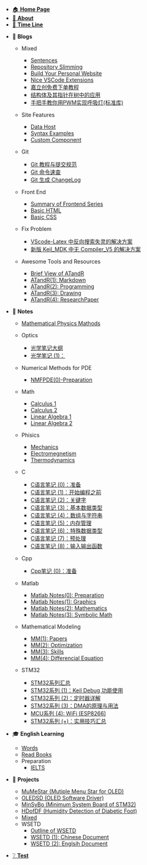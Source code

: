 - [🏠 **Home Page**](HOMEPAGE.md)
- [👋 **About**](README.md)
- [📃 **Time Line**](TimeLine.md)
<!-- - [📰 **To Be Dealing With**](ToBeDealingWith.md) -->




- 📓 **Blogs**
  - Mixed <!-- empty line is necessary to avoid the error -->

    - [Sentences](Blogs/Mixed/Sentences.md)  
    - [Repository Slimming](Blogs/Mixed/RepoSlimming.md)
    - [Build Your Personal Website](Blogs/Mixed/BuildYourSite.md)
    - [Nice VSCode Extensions](Blogs/Mixed/Nice%20VSCode%20Extenstions.md)
    - [嘉立创免费下单教程](Blogs/Mixed/嘉立创免费下单教程.md)
    - [结构体及其指针在树中的应用](Blogs/Mixed/结构体及其指针在树中的应用.md)
    - [手把手教你用PWM实现呼吸灯(标准库)](Blogs/Mixed/手把手教你用PWM实现呼吸灯(标准库).md)
  - Site Features
    - [Data Host](Blogs/SiteFeatures/Data%20Host.md)
    - [Syntax Examples](Blogs/SiteFeatures/Syntax%20Examples.md)
    - [Custom Component](Blogs/SiteFeatures/Custom%20Component.md)
  - Git
    - [Git 教程与提交规范](Blogs/Git/Git教程与提交规范.md)
    - [Git 命令速查](Blogs/Git/Git命令速查.md)
    - [Git 生成 ChangeLog](Blogs/Git/Git生成ChangeLog.md)
  - Front End
    - [Summary of Frontend Series](Blogs/FrontEnd/Summary%20of%20Front%20End%20Series.md)
    - [Basic HTML](Blogs/FrontEnd/Basic%20HTML.md)
    - [Basic CSS](Blogs/FrontEnd/Basic%20CSS.md)
  - Fix Problem
    - [VScode-Latex 中反向搜索失灵的解决方案](Blogs/FixProblem/VScode-Latex中反向搜索失灵的解决方案.md)
    - [新版 Keil_MDK 中无 Compiler_V5 的解决方案](Blogs/FixProblem/新版keil_MDK中无compiler_v5的解决方案.md)
  - Awesome Tools and Resources
    - [Brief View of ATandR](Blogs/ATandR/BVofATandR.md)
    - [ATandR(1): Markdown](Blogs/ATandR/ATandR(1)-Markdown.md)
    - [ATandR(2): Programming](Blogs/ATandR/ATandR(2)-Programming.md)
    - [ATandR(3): Drawing](Blogs/ATandR/ATandR(3)-Drawing.md)
    - [ATandR(4): ResearchPaper](Blogs/ATandR/ATandR(4)-ResearchPaper.md)


- 📖 **Notes**
  - [Mathematical Physics Mathods](Notes/Phisics/MathematicalPhysicsMathods.md)
  - Optics

    - [光学笔记大纲](Notes/Optics/OpticsNotes(0)-Preparation.md)
    - [光学笔记 (1)：](Notes/Optics/OpticsNotes(1)-.md)
  - Numerical Methods for PDE
    - [NMFPDE(0)-Preparation](Notes/NumericalMethodsForPDE/NMFPDE(0)-Preparation.md)
  - Math
    - [Calculus 1](Notes/Math/Calculus1Notes.md)
    - [Calculus 2](Notes/Math/Calculus2Notes.md)
    - [Linear Algebra 1](Notes/Math/LinearAlgebra1Notes.md)
    - [Linear Algebra 2](Notes/Math/LinearAlgebra2Notes.md)
  - Phisics
    - [Mechanics](Notes/Phisics/Mecanics%20notes.md)
    - [Electromegnetism](Notes/Phisics/Electromegnetism%20Notes.md)
    - [Thermodynamics](Notes/Phisics/Thermodynamics%20notes.md)
  - C
    - [C语言笔记 (0)：准备](Notes/C/CNotes(0)-Preparation.md)
    - [C语言笔记 (1)：开始编程之前](Notes/C/CNotes(1)-BeforeStarting.md)
    - [C语言笔记 (2)：关键字](Notes/C/CNotes(2)-MemoryAndKeywords.md)
    - [C语言笔记 (3)：基本数据类型](Notes/C/CNotes(3)-DataTypes.md)
    - [C语言笔记 (4)：数组与字符串](Notes/C/CNotes(4)-ArrayAndString.md)
    - [C语言笔记 (5)：内存管理](Notes/C/CNotes(5)-MemoryManagement.md)
    - [C语言笔记 (6)：特殊数据类型](Notes/C/CNotes(6)-SpecialDataTypes.md)
    - [C语言笔记 (7)：预处理](Notes/C/CNotes(7)-Preproccess.md)
    - [C语言笔记 (8)：输入输出函数](Notes/C/CNotes(8)-IOFunctions.md)
  - Cpp
    - [Cpp笔记 (0)：准备](Notes/Cpp/CppNotes(0)-Preparation.md)
  - Matlab
    - [Matlab Notes(0): Preparation](Notes/Matlab/MatlabNotes(0)-Preparation.md)
    - [Matlab Notes(1): Graphics](Notes/Matlab/MatlabNotes(1)-Graphics.md)
    - [Matlab Notes(2): Mathematics](Notes/Matlab/MatlabNotes(2)-Mathematics.md)
    - [Matlab Notes(3): Symbolic Math](Notes/Matlab/MatlabNotes(3)-SymbolicMath.md)
  - Mathematical Modeling
    - [MM(1): Papers](Notes/MathematicalModeling/MM(1)-Papers.md)
    - [MM(2): Optimization](Notes/MathematicalModeling/MM(2)-Optimization.md)
    - [MM(3): Skills](Notes/MathematicalModeling/MM(3)-Skills.md)
    - [MM(4): Differencial Equation](Notes/MathematicalModeling/MM(4)-DifferencialEquation.md)
  - STM32
    - [STM32系列汇总](Notes/STM32/STM32系列汇总.md)
    - [STM32系列 (1)：Keil Debug 功能使用](Notes/STM32/STM32系列%20(1)：Keil%20Debug%20功能使用.md)
    - [STM32系列 (2)：定时器详解](Notes/STM32/STM32系列%20(2)：定时器详解.md)
    - [STM32系列 (3)：DMA的原理与用法](Notes/STM32/STM32系列%20(3)：DMA的原理与用法.md)
    - [MCU系列 (4): WiFi (ESP8266)](Notes/STM32/MCUSeries(4)-WiFi(ESP8266).md)
    - [STM32系列 (+)：实用技巧汇总](Notes/STM32/STM32系列%20(+)：实用技巧汇总.md)

- 🎓 **English Learning**
  - [Words](EnglishLearning/Words.md)
  - [Read Books](EnglishLearning/ReadBooks.md)
  - Preparation
    - [IELTS](EnglishLearning/Preparation/IELTS.md)



- 📝 **Projects**

  - [MuMeStar (Mutiple Menu Star for OLED)](Projects/MuMeStar%20(Mutiple%20Menu%20Star%20for%20OLED)%20详解.md)
  - [OLEDSD (OLED Software Driver)](Projects/OLEDSD%20(OLED%20Software%20Driver).md)
  - [MinSyBo (Minimum System Board of STM32)](Projects/MinSyBo%20(Minimum%20System%20Board%20of%20STM32)%20详解.md)
  - [HDofDF (Humidity Detection of Diabetic Foot)](Projects/HDofDF.md)
  - [Mixed](Projects/Mixed.md)
  - WSETD
    - [Outline of WSETD](Projects/WSETD/OutlineOfWSETD.md)
    - [WSETD (1): Chinese Document](Projects/WSETD/WSETD(1)-ChineseDocument.md)
    - [WSETD (2): Englsih Document](Projects/WSETD/WSETD(2)-EnglishDocument.md)



- [❔ **Test**](Test.md)
<!-- 🔗 -->